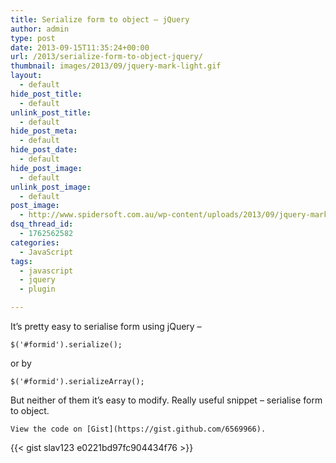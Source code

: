 ```yaml
---
title: Serialize form to object – jQuery
author: admin
type: post
date: 2013-09-15T11:35:24+00:00
url: /2013/serialize-form-to-object-jquery/
thumbnail: images/2013/09/jquery-mark-light.gif
layout:
  - default
hide_post_title:
  - default
unlink_post_title:
  - default
hide_post_meta:
  - default
hide_post_date:
  - default
hide_post_image:
  - default
unlink_post_image:
  - default
post_image:
  - http://www.spidersoft.com.au/wp-content/uploads/2013/09/jquery-mark-light.gif
dsq_thread_id:
  - 1762562582
categories:
  - JavaScript
tags:
  - javascript
  - jquery
  - plugin

---
```

It&#8217;s pretty easy to serialise form using jQuery &#8211;

```
$('#formid').serialize();
```

or by

```
$('#formid').serializeArray();
```

But neither of them it&#8217;s easy to modify. Really useful snippet &#8211; serialise form to object.

<!--more-->

    View the code on [Gist](https://gist.github.com/6569966).
{{< gist slav123 e0221bd97fc904434f76 >}}

